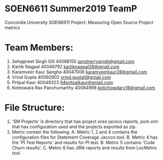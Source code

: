 # SOEN6611 Summer2019 TeamP
Concordia University SOEN6611 Project: Measuring Open Source Project metrics

Team Members:
=============
1. Sehajpreet Singh Gill        40088155    iamsherrysingh@gmail.com
2. Kartik Nagpal                40049792    kartiknagpal28@gmail.com
3. Karamveer Kaur Sangha        40047006    karamveerkaur28@gmail.com
4. Vrind Gupta                  40092902    vrind.gupta1@gmail.com
5. Pritpal Kaur                 40049323    94pritpalkaur@gmail.com
6. Koteswara Rao Panchumarthy   40084998    kotichowdary18@gmail.com

File Structure:
===============

1. 'SM Projects' is directory that has project wise jacoco reports, pom.xml that has configuration used and the projects exported as zip.
2. Metric contain the following:
  A.    Metric 1, 2 and 4 contains the configuration files for Statement Coverage Jacoco tool.
  B.    Metric 4 has the 'PI Test Reports' and results for PI test.
  B.    Metric 5 contains 'Code Churn results'.
  C.    Metric 6 has JIRA reports and results from LocMetric tool.
